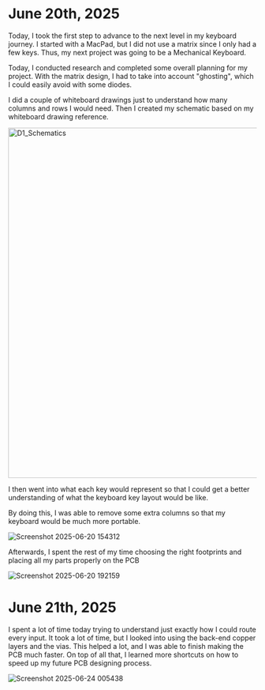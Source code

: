 # June 20th, 2025
Today, I took the first step to advance to the next level in my keyboard journey. I started with a MacPad, but I did not use a matrix since I only had a few keys. Thus, my next project was going to be a Mechanical Keyboard.

Today, I conducted research and completed some overall planning for my project. With the matrix design, I had to take into account "ghosting", which I could easily avoid with some diodes. 

I did a couple of whiteboard drawings just to understand how many columns and rows I would need. Then I created my schematic based on my whiteboard drawing reference. 

<img width="709" alt="D1_Schematics" src="https://github.com/user-attachments/assets/753b6ddc-71cd-40f3-bc8c-fdfaba43a062" />

I then went into what each key would represent so that I could get a better understanding of what the keyboard key layout would be like.

By doing this, I was able to remove some extra columns so that my keyboard would be much more portable.

![Screenshot 2025-06-20 154312](https://github.com/user-attachments/assets/4d5bfdb6-1e10-486a-80fa-9d4704626020)


Afterwards, I spent the rest of my time choosing the right footprints and placing all my parts properly on the PCB


![Screenshot 2025-06-20 192159](https://github.com/user-attachments/assets/2b8595ca-d0da-415c-9701-bff9e6d7eb78)


# June 21th, 2025
I spent a lot of time today trying to understand just exactly how I could route every input. It took a lot of time, but I looked into using the back-end copper layers and the vias. This helped a lot, and I was able to finish making the PCB much faster. On top of all that, I learned more shortcuts on how to speed up my future PCB designing process.

![Screenshot 2025-06-24 005438](https://github.com/user-attachments/assets/3ded05ee-60ca-4a6b-9f2e-0eeefa13afa1)


